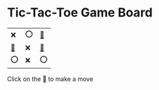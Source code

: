 # Tic-Tac-Toe Game Board
|   |   |   |
|---|---|---|
|❌ |⭕ |[🔎](XOOEXXOXO.md) |
|[🔎](XOXOXEOXO.md) |❌ |[🔎](XOXEXOOXO.md) |
|⭕ |❌ |⭕ |

Click on the 🔎 to make a move